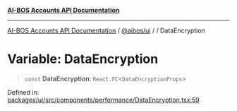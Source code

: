 [**AI-BOS Accounts API Documentation**](../../../README.md)

***

[AI-BOS Accounts API Documentation](../../../README.md) / [@aibos/ui](../README.md) / [](../README.md) / DataEncryption

# Variable: DataEncryption

> `const` **DataEncryption**: `React.FC`\<`DataEncryptionProps`\>

Defined in: [packages/ui/src/components/performance/DataEncryption.tsx:59](https://github.com/pohlai88/accounts/blob/48103fb36d28b2b9bfb33472b6de2f719773cde9/packages/ui/src/components/performance/DataEncryption.tsx#L59)

